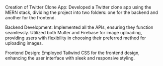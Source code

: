 Creation of Twitter Clone App: Developed a Twitter clone app using the MERN stack, dividing the project into two folders: one for the backend and another for the frontend.

Backend Development: Implemented all the APIs, ensuring they function seamlessly. Utilized both Multer and Firebase for image uploading, providing users with flexibility in choosing their preferred method for uploading images.

Frontend Design: Employed Tailwind CSS for the frontend design, enhancing the user interface with sleek and responsive styling.
